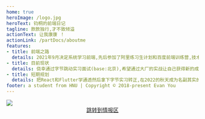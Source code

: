 ```yaml
---
home: true
heroImage: /logo.jpg
heroText: 钧桐的前端日记
tagline: 款款独行,才不致倾溢
actionText: 让我康康 ！
actionLink: /partDocs/aboutme
features:
- title: 前端之路
  details: 2021年9月决定系统学习前端,先后参加了阿里练习生计划和百度前端训练营,技术栈:Vue.js React.js,最近也在学Flutter
- title: 目前现状
  details: 侥幸通过字节跳动实习面试(base:北京),希望通过大厂的实战让自己获得新的成长,更快速的成长
- title: 短期规划
  details: 把React和Flutter学通透然后拿下字节实习转正,在2022的秋天成为名副其实的offer收割机.
footer: a student from HNU | Copyright © 2018-present Evan You
---
```

<Sakura></Sakura>

<!-- <img style="
    position:absolute;
    top:0;
    left:0;
    width:100%;
    height:565px;"
    src="/Hundred-refining-into-Immortals/background.svg"> -->

<img src="/Hundred-refining-into-Immortals/js.gif">

<div style="
    width:100%;
    display:flex;
    justify-content:center;">
    <HomeTitle/>
    <a href="https://github.com/KamenRider41/Hundred-refining-into-Immortals/discussions" target="_blank">跳转到情报区</a>
</div>


<div style="
    width:100%;
    display:flex;
    justify-content:center;">
  <Nav></Nav>
</div>







<!-- # 写在前面
::: tip 虽千万人,吾往矣！


备战2023秋招:smiling_imp:，一个及其私密的前端面试备战仓库！:star:

作者是一名HNU的研二学生 :smirk::smirk::smirk:

::: -->
<!-- <a href="https://github.com/KamenRider41/Hundred-refining-into-Immortals/issues" target="_blank">跳转评论区</a>

### 目录:star:
- LeetCode
  - leetcode高频题
- 前端知识点 :exclamation:
  - HTML
  - CSS
  - Javascript
  - Vue
  - React
- 实习笔记 :exclamation:
  - 写在前面
  - 实习提问
  - vscode好用插件
  - TypeScript学习
    - ...
  - Git学习
    - ...
  - Charles学习
  - React学习
    - ...
  - Flutter学习
    - ...
  - Bootcamp学习笔记
  - bug回忆录
- 关于我 :exclamation:
  - 关于我
  - Github
  - CSDN
  - 掘金
  - b站 -->



<!-- ### 老板糊涂阿！:+1::+1::+1:
::: danger
*未成年人请不要打赏！*
:::


<div style="margin:20px;display:flex;justify-content:space-around;">
  <img src='/Hundred-refining-into-Immortals/weixin.jpg' style="width:300px;height:320px;margin:10px;">
  <img src='/Hundred-refining-into-Immortals/zhifubao.jpg' style="width:300px;height:320px;margin:10px;">
</div> -->
